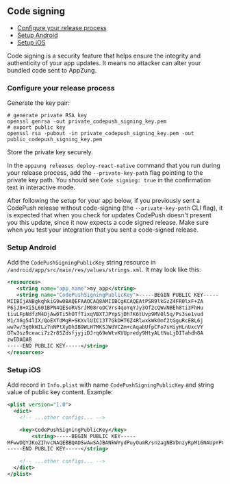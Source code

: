 ## Code signing

- [Configure your release process](#configure-your-release-process)
- [Setup Android](#setup-android)
- [Setup iOS](#setup-ios)

Code signing is a security feature that helps ensure the integrity and authenticity of your app updates.
It means no attacker can alter your bundled code sent to AppZung.

### Configure your release process

Generate the key pair:

```shell
# generate private RSA key
openssl genrsa -out private_codepush_signing_key.pem
# export public key
openssl rsa -pubout -in private_codepush_signing_key.pem -out public_codepush_signing_key.pem
```

Store the private key securely.

In the `appzung releases deploy-react-native` command that you run during your release process, add the `--private-key-path` flag pointing to the private key path.
You should see `Code signing: true` in the confirmation text in interactive mode.

After following the setup for your app below, if you previously sent a CodePush release without code-signing (the `--private-key-path` CLI flag), it is expected that when you check for updates CodePush doesn't present you this update, since it now expects a code signed release. Make sure when you test your integration that you sent a code-signed release.

### Setup Android

Add the `CodePushSigningPublicKey` string resource in `/android/app/src/main/res/values/strings.xml`. It may look like this:

```xml
<resources>
   <string name="app_name">my_app</string>
   <string name="CodePushSigningPublicKey">-----BEGIN PUBLIC KEY-----
MIIBIjANBgkqhkiG9w0BAQEFAAOCAQ8AMIIBCgKCAQEAtPSR9lkGzZ4FR0lxF+ZA
P6jJ8+Xi5L601BPN4QESoRVSrJM08roOCVrs4qoYqYJy3Of2cQWvNBEh8ti3FhHu
tiuLFpNdfzM4DjAw0Ti5hOTfTixqVBXTJPYpSjDh7K6tUvp9MV0l5q/Ps3se1vud
M1/X6g54lIX/QoEXTdMgR+SKXvlUIC13T7GkDHT6Z4RlwxkWkOmf2tGguRcEBL6j
ww7w/3g0kWILz7nNPtXyDhIB9WLH7MKSJWdVCZm+cAqabUfpCFo7sHiyHLnUxcVY
OTw3sz9ceaci7z2r8SZdsfjyjiDJrq69eWtvKVUpredy9HtyALtNuLjDITahdh8A
zwIDAQAB
-----END PUBLIC KEY-----</string>
</resources>
```

### Setup iOS

Add record in `Info.plist` with name `CodePushSigningPublicKey` and string value of public key content. Example:

```xml
<plist version="1.0">
  <dict>
    <!-- ...other configs... -->

    <key>CodePushSigningPublicKey</key>
        <string>-----BEGIN PUBLIC KEY-----
MFwwDQYJKoZIhvcNAQEBBQADSwAwSAJBANkWYydPuyOumR/sn2agNBVDnzyRpM16NAUpYPGxNgjSEp0etkDNgzzdzyvyl+OsAGBYF3jCxYOXozum+uV5hQECAwEAAQ==
-----END PUBLIC KEY-----</string>

    <!-- ...other configs... -->
  </dict>
</plist>
```
